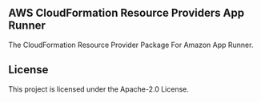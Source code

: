 ## AWS CloudFormation Resource Providers App Runner

The CloudFormation Resource Provider Package For Amazon App Runner.

## License

This project is licensed under the Apache-2.0 License.
